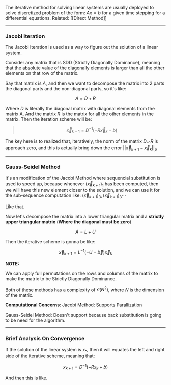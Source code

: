 The iterative method for solving linear systems are usually deployed to solve discretized problem of the form: $Ax = b$ for a given time stepping for a differential equations. 
Related: [[Direct Method]]

---


### Jacobi Iteration

The Jacobi Iteration is used as a way to figure out the solution of a linear system. 

Consider any matrix that is SDD (Strictly Diagonally Dominance), meaning that the absolute value of the diagonally elements is larger than all the other elements on that row of the matrix. 

Say that matrix is $A$, and then we want to decompose the matrix into 2 parts the diagonal parts and the non-diagonal parts, so it's like: 

$$
A = D + R
$$

Where $D$ is literally the diagonal matrix with diagonal elements from the matrix A. And the matrix $R$ is the matrix for all the other elements in the matrix. Then the iteration scheme will be: 

> $$
> \vec{x}_{k + 1} = D^{-1}(-R \vec{x}_k + b)
> $$

The key here is to realized that, iteratively, the norm of the matrix $D_{-1}R$ is approach zero, and this is actually bring down the error $||\vec{x}_{k + 1} - \vec{x}_{k}||_p$

---

### Gauss-Seidel Method

It's an modification of the Jacobi Method where sequencial substitution is used to speed up, because whenever $(\vec{x}_{k + 1})_1$ has been computed, then we will have this new element closer to the solution, and we can use it for the sub-sequence computation like: $(\vec{x}_{k + 1})_3, (\vec{x}_{k + 1})_3 \cdots$

Like that. 

Now let's decompose the matrix into a lower triangular matrix and a **strictly upper triangular matrix** (**Where the diagonal must be zero**)

$$
A = L + U
$$

Then the iterative scheme is gonna be like: 

$$
\vec{x}_{k + 1} = L^{-1}(-U + \vec{b})\vec{x}_{k}
$$
 
 **NOTE:**
 
 We can apply full permutations on the rows and columns of the matrix to make the matrix to be Strictly Diagonally Dominance. 
 
 Both of these methods has a complexity of $\mathcal{O}(N^2)$, where $N$ is the dimension of the matrix. 
 
 **Computational Concerns**: 
 Jacobi Method: Supports Parallization
 
Gauss-Seidel Method: Doesn't support because back substitution is going to be need for the algorithm. 

--- 

### Brief Analysis On Convergence

If the solution of the linear system is $x_*$, then it will equates the left and right side of the iterative scheme, meaning that: 

$$
x_{k + 1} = D^{-1}(-Rx_k + b)
$$

And then this is like. 


